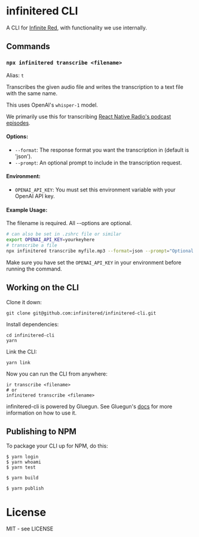 # infinitered CLI

A CLI for [Infinite Red](https://infinite.red), with functionality we use internally.

## Commands

### `npx infinitered transcribe <filename>`

Alias: `t`

Transcribes the given audio file and writes the transcription to a text file with the same name.

This uses OpenAI's `whisper-1` model.

We primarily use this for transcribing [React Native Radio's podcast episodes](https://reactnativeradio.com).

#### Options:

- `--format`: The response format you want the transcription in (default is 'json').
- `--prompt`: An optional prompt to include in the transcription request.

#### Environment:

- `OPENAI_API_KEY`: You must set this environment variable with your OpenAI API key.

#### Example Usage:

The filename is required. All --options are optional.

```bash
# can also be set in .zshrc file or similar
export OPENAI_API_KEY=yourkeyhere
# transcribe a file
npx infinitered transcribe myfile.mp3 --format=json --prompt="Optional prompt" --output=mytranscription.txt
```

Make sure you have set the `OPENAI_API_KEY` in your environment before running the command.

## Working on the CLI

Clone it down:

```shell
git clone git@github.com:infinitered/infinitered-cli.git
```

Install dependencies:

```shell
cd infinitered-cli
yarn
```

Link the CLI:

```shell
yarn link
```

Now you can run the CLI from anywhere:

```shell
ir transcribe <filename>
# or
infinitered transcribe <filename>
```

infinitered-cli is powered by Gluegun. See Gluegun's [docs](https://infinitered.github.io/gluegun) for more information on how to use it.

## Publishing to NPM

To package your CLI up for NPM, do this:

```shell
$ yarn login
$ yarn whoami
$ yarn test

$ yarn build

$ yarn publish
```

# License

MIT - see LICENSE
